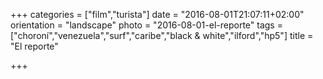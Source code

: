 +++
categories = ["film","turista"]
date = "2016-08-01T21:07:11+02:00"
orientation = "landscape"
photo = "2016-08-01-el-reporte"
tags = ["choroní","venezuela","surf","caribe","black & white","ilford","hp5"]
title = "El reporte"

+++
